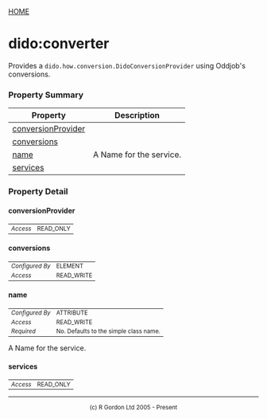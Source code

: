 [HOME](../../../README.md)
# dido:converter

Provides a `dido.how.conversion.DidoConversionProvider` using Oddjob's conversions.

### Property Summary

| Property | Description |
| -------- | ----------- |
| [conversionProvider](#propertyconversionprovider) |  | 
| [conversions](#propertyconversions) |  | 
| [name](#propertyname) | A Name for the service. | 
| [services](#propertyservices) |  | 


### Property Detail
#### conversionProvider <a name="propertyconversionprovider"></a>

<table style='font-size:smaller'>
      <tr><td><i>Access</i></td><td>READ_ONLY</td></tr>
</table>



#### conversions <a name="propertyconversions"></a>

<table style='font-size:smaller'>
      <tr><td><i>Configured By</i></td><td>ELEMENT</td></tr>
      <tr><td><i>Access</i></td><td>READ_WRITE</td></tr>
</table>



#### name <a name="propertyname"></a>

<table style='font-size:smaller'>
      <tr><td><i>Configured By</i></td><td>ATTRIBUTE</td></tr>
      <tr><td><i>Access</i></td><td>READ_WRITE</td></tr>
      <tr><td><i>Required</i></td><td>No. Defaults to the simple class name.</td></tr>
</table>

A Name for the service.

#### services <a name="propertyservices"></a>

<table style='font-size:smaller'>
      <tr><td><i>Access</i></td><td>READ_ONLY</td></tr>
</table>




-----------------------

<div style='font-size: smaller; text-align: center;'>(c) R Gordon Ltd 2005 - Present</div>
